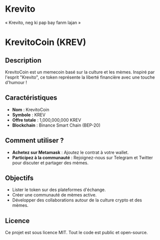 # Krevito
« Krevito, neg ki pap bay fanm lajan »
# KrevitoCoin (KREV)

## Description
KrevitoCoin est un memecoin basé sur la culture et les mèmes. Inspiré par l'esprit "Krevito", ce token représente la liberté financière avec une touche d'humour !

## Caractéristiques
- **Nom** : KrevitoCoin
- **Symbole** : KREV
- **Offre totale** : 1,000,000,000 KREV
- **Blockchain** : Binance Smart Chain (BEP-20)

## Comment utiliser ?
- **Achetez sur Metamask** : Ajoutez le contrat à votre wallet.
- **Participez à la communauté** : Rejoignez-nous sur Telegram et Twitter pour discuter et partager des mèmes.

## Objectifs
- Lister le token sur des plateformes d'échange.
- Créer une communauté de mèmes active.
- Développer des collaborations autour de la culture crypto et des mèmes.

## Licence
Ce projet est sous licence MIT. Tout le code est public et open-source.
